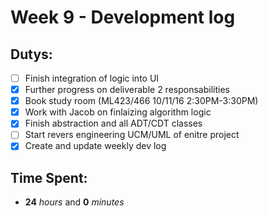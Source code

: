 # Week 9 - Development log

## Dutys:
 - [ ] Finish integration of logic into UI
 - [X] Further progress on deliverable 2 responsabilities
 - [X] Book study room (ML423/466 10/11/16 2:30PM-3:30PM)
 - [X] Work with Jacob on finlaizing algorithm logic
 - [X] Finish abstraction and all ADT/CDT classes
 - [ ] Start revers engineering UCM/UML of enitre project
 - [X] Create and update weekly dev log

## Time Spent:
* **24** _hours_ and **0** _minutes_
